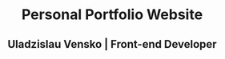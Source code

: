 <h1 align="center">Personal Portfolio Website</h1>
<h2 align="center">Uladzislau Vensko | Front-end Developer </h2>
